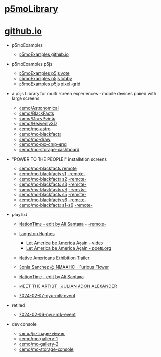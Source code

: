 # [p5moLibrary](https://github.com/molab-itp/p5moLibrary)

# [github.io](https://molab-itp.github.io/p5moLibrary/src?v=62)

- p5moExamples

  - [ p5moExamples github.io ](https://molab-itp.github.io/p5moExamples)

- p5moExamples p5js

  - [ p5moExamples p5js vote ](https://editor.p5js.org/jht9629-nyu/sketches/EEafnQwr1)
  - [ p5moExamples p5js lobby ](https://editor.p5js.org/jht9629-nyu/sketches/vP6sWN4Cu)
  - [ p5moExamples p5js pixel-grid ](https://editor.p5js.org/jht9629-nyu/sketches/CntV1JQNp)

- a p5js Library for multi screen experiences - mobile devices paired with large screens

  - [demo/Astronomical](demo/Astronomical?v=62)
  - [demo/BlackFacts](demo/BlackFacts?v=62)
  - [demo/DrawPoints](demo/DrawPoints?v=62)
  - [demo/Heavenly3D](demo/Heavenly3D?v=62)
  - [demo/mo-astro](demo/mo-astro?v=62)
  - [demo/mo-blackfacts](demo/mo-blackfacts?v=62)
  - [demo/mo-draw](demo/mo-draw?v=62)
  - [demo/mo-pix-chip-grid](demo/mo-pix-chip-grid?v=62)
  - [demo/mo-storage-dashboard](demo/mo-storage-dashboard?v=62)

- "POWER TO THE PEOPLE!" installation screens

  - [demo/mo-blackfacts remote](demo/mo-blackfacts?v=62)
  - [demo/mo-blackfacts s1](demo/mo-blackfacts?v=62&group=s1&qrcode=mo-blackfacts-qrcode-1.png) [-remote-](demo/mo-blackfacts?v=62&group=s1)
  - [demo/mo-blackfacts s2](demo/mo-blackfacts?v=62&group=s2&qrcode=mo-blackfacts-qrcode-2.png) [-remote-](demo/mo-blackfacts?v=62&group=s2)
  - [demo/mo-blackfacts s3](demo/mo-blackfacts?v=62&group=s3&qrcode=mo-blackfacts-qrcode-3.png) [-remote-](demo/mo-blackfacts?v=62&group=s3)
  - [demo/mo-blackfacts s4](demo/mo-blackfacts?v=62&group=s4&qrcode=mo-blackfacts-qrcode-4.png) [-remote-](demo/mo-blackfacts?v=62&group=s4)
  - [demo/mo-blackfacts s5](demo/mo-blackfacts?v=62&group=s5&qrcode=mo-blackfacts-qrcode-5.png) [-remote-](demo/mo-blackfacts?v=62&group=s5)
  - [demo/mo-blackfacts s6](demo/mo-blackfacts?v=62&group=s6&qrcode=mo-blackfacts-qrcode-6.png) [-remote-](demo/mo-blackfacts?v=62&group=s6)
  - [demo/mo-blackfacts s1-s6](demo/mo-blackfacts?v=62&group=s1,s2,s3,s4,s5,s6&qrcode=mo-blackfacts-qrcode-1-6.png) [-remote-](demo/mo-blackfacts?v=62&group=s1,s2,s3,s4,s5,s6)

- play list

  - [NationTime - edit by Ali Santana](demo/mo-videoplayer/?playlist=-UtKxghWlvY&title=NationTime%20-%20ELUCID%20-%20BETAMAX&qrcode=NationTime.png) - [-remote-](demo/mo-videoplayer/?playlist=-UtKxghWlvY&title=NationTime%20-%20ELUCID%20-%20BETAMAX)

  - [Langston Hughes ](demo/BlackFacts?playlist=XzI3huqpCi4)

    - [Let America be America Again - video](demo/mo-blackfacts?playlist=CFNM8GB_Yp0&title=%E2%98%85)
    - [Let America be America Again - poets.org](https://poets.org/poem/let-america-be-america-again)

  - [Native Americans Exhibition Trailer](demo/BlackFacts?playlist=hpjNGTYvpxw)

  - [Sonia Sanchez @ NMAAHC - Furious Flower](demo/mo-blackfacts?playlist=FNLp8e-cfgk&title=Sonia%20Sanchez)

  - [NationTime - edit by Ali Santana](demo/mo-videoplayer?playlist=-UtKxghWlvY&title=NationTime%20-%20ELUCID%20-%20BETAMAX&qrcode=NationTime.png)

  - [MEET THE ARTIST - JULIAN ADON ALEXANDER](demo/mo-blackfacts?playlist=wk0La_2igws&title=MEET%20THE%20ARTIST%20-%20JULIAN%20ADON%20ALEXANDE%20-%20What%20it%20is&qrcode=JULIAN.png)

  - [2024-02-07-nyu-mlk-event](demo/mo-blackfacts?playlist=lG758MniLYg&qrcode=annoucement-01.png&title=2024-02-07-nyu-mlk-event)

- retired

  - [2024-02-06-nyu-mlk-event](demo/mo-blackfacts?playlist=zbRz5xTaLYI&qrcode=annoucement-01.png&title=2024-02-06-nyu-mlk-event)
  <!-- - [Weapons of White Destruction - TJ](demo/mo-blackfacts?playlist=ob8YQPGJiHY&title=Weapons%20of%20White%20Destruction%20-%20TJ&&qrcode=TJ.png) -->

- dev console

  - [demo/js-image-viewer](demo/js-image-viewer?v=62)
  - [demo/mo-gallery-1](demo/mo-gallery-1?v=62)
  - [demo/mo-gallery-2](demo/mo-gallery-2?v=62)
  - [demo/mo-storage-console](demo/mo-storage-console?v=62)

<!--

- retired
  - [demo/mo-astro-host-0](demo/mo-astro-host-0?v=62)
  - [demo/mo-astro-host-1](demo/mo-astro-host-1?v=62)
  - [demo/mo-astro-remote-0](demo/mo-astro-remote-0?v=62)
  - [demo/mo-astro-remote-1](demo/mo-astro-remote-1?v=62)

  - [demo/mo-blackfacts-host](demo/mo-blackfacts-host?v=62)
  - [demo/mo-blackfacts-remote](demo/mo-blackfacts-remote?v=62)

# https://www.youtube.com/watch?v=hpjNGTYvpxw
# The Land Carries Our Ancestors: Contemporary Art by Native Americans Exhibition Trailer

 -->
